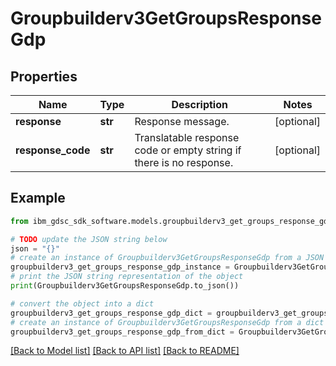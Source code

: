 # Groupbuilderv3GetGroupsResponseGdp


## Properties

Name | Type | Description | Notes
------------ | ------------- | ------------- | -------------
**response** | **str** | Response message. | [optional] 
**response_code** | **str** | Translatable response code or empty string if there is no response. | [optional] 

## Example

```python
from ibm_gdsc_sdk_software.models.groupbuilderv3_get_groups_response_gdp import Groupbuilderv3GetGroupsResponseGdp

# TODO update the JSON string below
json = "{}"
# create an instance of Groupbuilderv3GetGroupsResponseGdp from a JSON string
groupbuilderv3_get_groups_response_gdp_instance = Groupbuilderv3GetGroupsResponseGdp.from_json(json)
# print the JSON string representation of the object
print(Groupbuilderv3GetGroupsResponseGdp.to_json())

# convert the object into a dict
groupbuilderv3_get_groups_response_gdp_dict = groupbuilderv3_get_groups_response_gdp_instance.to_dict()
# create an instance of Groupbuilderv3GetGroupsResponseGdp from a dict
groupbuilderv3_get_groups_response_gdp_from_dict = Groupbuilderv3GetGroupsResponseGdp.from_dict(groupbuilderv3_get_groups_response_gdp_dict)
```
[[Back to Model list]](../README.md#documentation-for-models) [[Back to API list]](../README.md#documentation-for-api-endpoints) [[Back to README]](../README.md)


